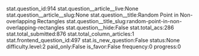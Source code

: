stat.question_id:914
stat.question__article__live:None
stat.question__article__slug:None
stat.question__title:Random Point in Non-overlapping Rectangles
stat.question__title_slug:random-point-in-non-overlapping-rectangles
stat.question__hide:False
stat.total_acs:286
stat.total_submitted:876
stat.total_column_articles:1
stat.frontend_question_id:497
stat.is_new_question:False
status:None
difficulty.level:2
paid_only:False
is_favor:False
frequency:0
progress:0
